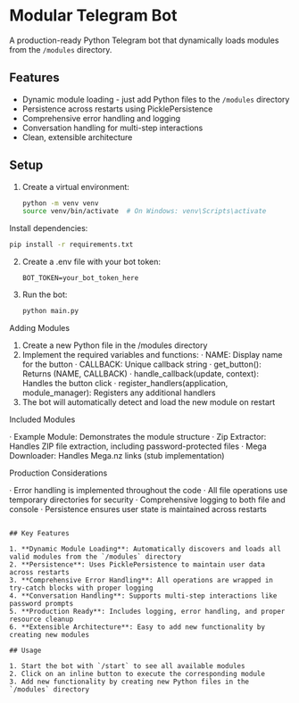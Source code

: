 # Modular Telegram Bot

A production-ready Python Telegram bot that dynamically loads modules from the `/modules` directory.

## Features

- Dynamic module loading - just add Python files to the `/modules` directory
- Persistence across restarts using PicklePersistence
- Comprehensive error handling and logging
- Conversation handling for multi-step interactions
- Clean, extensible architecture

## Setup

1. Create a virtual environment:
   ```bash
   python -m venv venv
   source venv/bin/activate  # On Windows: venv\Scripts\activate
 Install dependencies:
   ```bash
   pip install -r requirements.txt
   ```
2. Create a .env file with your bot token:
   ```
   BOT_TOKEN=your_bot_token_here
   ```
3. Run the bot:
   ```bash
   python main.py
   ```

Adding Modules

1. Create a new Python file in the /modules directory
2. Implement the required variables and functions:
   · NAME: Display name for the button
   · CALLBACK: Unique callback string
   · get_button(): Returns (NAME, CALLBACK)
   · handle_callback(update, context): Handles the button click
   · register_handlers(application, module_manager): Registers any additional handlers
3. The bot will automatically detect and load the new module on restart

Included Modules

· Example Module: Demonstrates the module structure
· Zip Extractor: Handles ZIP file extraction, including password-protected files
· Mega Downloader: Handles Mega.nz links (stub implementation)

Production Considerations

· Error handling is implemented throughout the code
· All file operations use temporary directories for security
· Comprehensive logging to both file and console
· Persistence ensures user state is maintained across restarts

```

## Key Features

1. **Dynamic Module Loading**: Automatically discovers and loads all valid modules from the `/modules` directory
2. **Persistence**: Uses PicklePersistence to maintain user data across restarts
3. **Comprehensive Error Handling**: All operations are wrapped in try-catch blocks with proper logging
4. **Conversation Handling**: Supports multi-step interactions like password prompts
5. **Production Ready**: Includes logging, error handling, and proper resource cleanup
6. **Extensible Architecture**: Easy to add new functionality by creating new modules

## Usage

1. Start the bot with `/start` to see all available modules
2. Click on an inline button to execute the corresponding module
3. Add new functionality by creating new Python files in the `/modules` directory